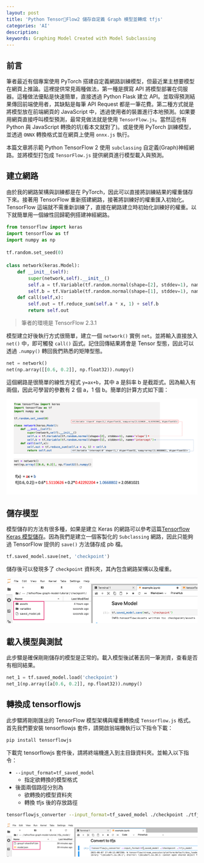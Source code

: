 ```yaml
---
layout: post
title: 'Python TensorFlow2 儲存自定義 Graph 模型並轉成 tfjs'
categories: 'AI'
description:
keywords: Graphing Model Created with Model Subclassing
---
```


## 前言
筆者最近有個專案使用 PyTorch 搭建自定義網路訓練模型，但最近業主想要模型在網頁上推論。這裡提供常見兩種做法，第一種是撰寫 API 將模型部署在伺服器。這種做法優點是快速簡單，直接透過 Python Flask 建立 API。並取得預測結果傳回前端使用者，其缺點是每筆 API Request 都是一筆花費。第二種方式就是將模型放在前端網頁的 JavaScript 中，透過使用者的裝置進行本地預測。如果要用網頁直接呼叫模型預測，最常見做法就是使用 `TensorFlow.js`。當然這也有 Python 與 JavaScript 轉換的坑(看本文就對了)。或是使用 PyTorch 訓練模型，並透過 `ONNX` 轉換格式並在網頁上使用 `onnx.js` 執行。

本篇文章將示範 Python TensorFlow 2 使用 `subclassing` 自定義(Graph)神經網路。並將模型打包成 `TensorFlow.js` 提供網頁進行模型載入與預測。

## 建立網路
由於我的網路架構與訓練都是在 PyTorch，因此可以直接將訓練結果的權重儲存下來。接著用 TensorFlow 重新搭建網路，接著將訓練好的權重匯入初始化。TensorFlow 這端就不需重新訓練了，直接在網路建立時初始化訓練好的權重。以下就簡單用一個線性回歸範例搭建神經網路。

```py
from tensorflow import keras
import tensorflow as tf
import numpy as np

tf.random.set_seed(0)

class network(keras.Model):
    def __init__(self):
        super(network,self).__init__()
        self.a = tf.Variable(tf.random.normal(shape=[2], stddev=1), name='slope')
        self.b = tf.Variable(tf.random.normal(shape=[1], stddev=1), name='intercept')
    def call(self,x):   
        self.out = tf.reduce_sum(self.a * x, 1) + self.b
        return self.out
```

> 筆者的環境是 TensorFlow 2.3.1

模型建立好後執行方式很簡單，建立一個 `network()` 實例 `net`。並將輸入直接放入 `net()` 中，即可觸發 `call()` 函式。記住回傳結果將會是 Tensor 型態，因此可以透過 `.numpy()` 轉回我們熟悉的矩陣型態。

```py
net = network()
net(np.array([[0.6, 0.2]], np.float32)).numpy()
```

這個網路是很簡單的線性方程式 `y=ax+b`，其中 a 是斜率 b 是截距式。因為輸入有兩個，因此可學習的參數有 2 個 a，1 個 b。簡單的計算方式如下圖：

![](/images/posts/AI/2021/img1100607-1.png)

## 儲存模型
模型儲存的方法有很多種，如果是建立 Keras 的網路可以參考這篇[Tensorflow Keras 模型儲存](https://andy6804tw.github.io/2021/03/29/tensorflow-save-model/)。因為我們是建立一個客製化的 `Subclassing` 網路，因此只能夠過 TensorFlow 提供的 `save()` 方法儲存成 pb 檔。

```py
tf.saved_model.save(net, 'checkpoint')
```

儲存後可以發現多了 `checkpoint` 資料夾，其內包含網路架構以及權重。

![](/images/posts/AI/2021/img1100607-2.png)

## 載入模型與測試
此步驟是確保剛剛儲存的模型是正常的。載入模型後試著丟同一筆測資，查看是否有相同結果。

```py
net_1 = tf.saved_model.load('checkpoint')
net_1(np.array([a[0.6, 0.2]], np.float32)).numpy()
```

## 轉換成 tensorflowjs
此步驟將剛剛匯出的 TensorFlow 模型架構與權重轉換成 `Tensorflow.js` 格式。首先我們要安裝 tensorflowjs 套件，請開啟翁端機執行以下指令下載：

```bash
pip install tensorflowjs
```

下載完 tensorflowjs 套件後，請將終端機進入到主目錄資料夾。並輸入以下指令：

- `--input_format=tf_saved_model`
    - 指定欲轉換的模型格式
- 後面兩個路徑分別為
    - 欲轉換的模型資料夾
    - 轉換 tfjs 後的存放路徑

```bash
tensorflowjs_converter --input_format=tf_saved_model ./checkpoint ./tfjs_model
```

![](/images/posts/AI/2021/img1100607-3.png)